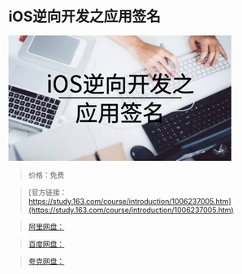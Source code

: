 # iOS逆向开发之应用签名

![img](../../../assets/study163/free/b12f012a-a006-4dea-b87f-3f871c64b8c9.png)

> 价格：免费

> [官方链接：https://study.163.com/course/introduction/1006237005.htm](https://study.163.com/course/introduction/1006237005.htm)

> [阿里网盘：]()

> [百度网盘：]()

> [夸克网盘：]()
